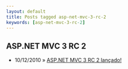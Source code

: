 ```yaml
---
layout: default
title: Posts tagged asp-net-mvc-3-rc-2
keywords: [asp-net-mvc-3-rc-2]
---
```

<h2 class="category">ASP.NET MVC 3 RC 2</h2>
<ul class="posts">
<li>
<p>
<span class="date">10/12/2010</span> &raquo; 
<a href="/blog/asp-net-mvc-3-rc-2-lancado">ASP.NET MVC 3 RC 2 lançado!</a>
</p>
</li> 
</ul>
